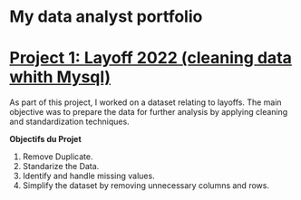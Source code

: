 # My data analyst portfolio

# [Project 1: Layoff 2022 (cleaning data whith Mysql)](https://github.com/jeff541/2022-layoff-data-cleaning-project/blob/main/data_cleaning.sql)

As part of this project, I worked on a dataset relating to layoffs. 
The main objective was to prepare the data for further analysis by applying cleaning and standardization techniques.

**Objectifs du Projet**
  1. Remove Duplicate.
  2. Standarize the Data.
  3. Identify and handle missing values.
  4. Simplify the dataset by removing unnecessary columns and rows.
